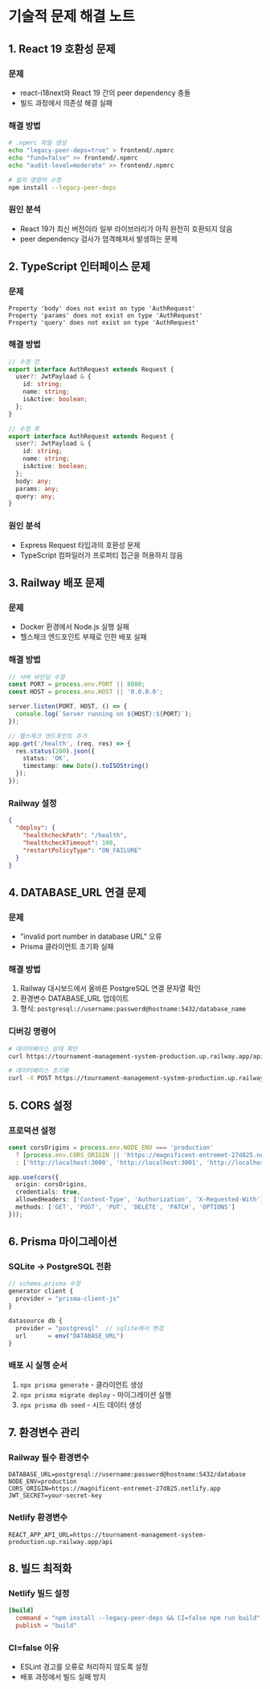 # 기술적 문제 해결 노트

## 1. React 19 호환성 문제

### 문제
- react-i18next와 React 19 간의 peer dependency 충돌
- 빌드 과정에서 의존성 해결 실패

### 해결 방법
```bash
# .npmrc 파일 생성
echo "legacy-peer-deps=true" > frontend/.npmrc
echo "fund=false" >> frontend/.npmrc
echo "audit-level=moderate" >> frontend/.npmrc

# 설치 명령어 수정
npm install --legacy-peer-deps
```

### 원인 분석
- React 19가 최신 버전이라 일부 라이브러리가 아직 완전히 호환되지 않음
- peer dependency 검사가 엄격해져서 발생하는 문제

## 2. TypeScript 인터페이스 문제

### 문제
```
Property 'body' does not exist on type 'AuthRequest'
Property 'params' does not exist on type 'AuthRequest'
Property 'query' does not exist on type 'AuthRequest'
```

### 해결 방법
```typescript
// 수정 전
export interface AuthRequest extends Request {
  user?: JwtPayload & {
    id: string;
    name: string;
    isActive: boolean;
  };
}

// 수정 후
export interface AuthRequest extends Request {
  user?: JwtPayload & {
    id: string;
    name: string;
    isActive: boolean;
  };
  body: any;
  params: any;
  query: any;
}
```

### 원인 분석
- Express Request 타입과의 호환성 문제
- TypeScript 컴파일러가 프로퍼티 접근을 허용하지 않음

## 3. Railway 배포 문제

### 문제
- Docker 환경에서 Node.js 실행 실패
- 헬스체크 엔드포인트 부재로 인한 배포 실패

### 해결 방법
```typescript
// 서버 바인딩 수정
const PORT = process.env.PORT || 8080;
const HOST = process.env.HOST || '0.0.0.0';

server.listen(PORT, HOST, () => {
  console.log(`Server running on ${HOST}:${PORT}`);
});

// 헬스체크 엔드포인트 추가
app.get('/health', (req, res) => {
  res.status(200).json({
    status: 'OK',
    timestamp: new Date().toISOString()
  });
});
```

### Railway 설정
```json
{
  "deploy": {
    "healthcheckPath": "/health",
    "healthcheckTimeout": 100,
    "restartPolicyType": "ON_FAILURE"
  }
}
```

## 4. DATABASE_URL 연결 문제

### 문제
- "invalid port number in database URL" 오류
- Prisma 클라이언트 초기화 실패

### 해결 방법
1. Railway 대시보드에서 올바른 PostgreSQL 연결 문자열 확인
2. 환경변수 DATABASE_URL 업데이트
3. 형식: `postgresql://username:password@hostname:5432/database_name`

### 디버깅 명령어
```bash
# 데이터베이스 상태 확인
curl https://tournament-management-system-production.up.railway.app/api/setup/status

# 데이터베이스 초기화
curl -X POST https://tournament-management-system-production.up.railway.app/api/setup/initialize
```

## 5. CORS 설정

### 프로덕션 설정
```typescript
const corsOrigins = process.env.NODE_ENV === 'production' 
  ? [process.env.CORS_ORIGIN || 'https://magnificent-entremet-27d825.netlify.app']
  : ['http://localhost:3000', 'http://localhost:3001', 'http://localhost:3002'];

app.use(cors({
  origin: corsOrigins,
  credentials: true,
  allowedHeaders: ['Content-Type', 'Authorization', 'X-Requested-With'],
  methods: ['GET', 'POST', 'PUT', 'DELETE', 'PATCH', 'OPTIONS']
}));
```

## 6. Prisma 마이그레이션

### SQLite → PostgreSQL 전환
```javascript
// schema.prisma 수정
generator client {
  provider = "prisma-client-js"
}

datasource db {
  provider = "postgresql"  // sqlite에서 변경
  url      = env("DATABASE_URL")
}
```

### 배포 시 실행 순서
1. `npx prisma generate` - 클라이언트 생성
2. `npx prisma migrate deploy` - 마이그레이션 실행
3. `npx prisma db seed` - 시드 데이터 생성

## 7. 환경변수 관리

### Railway 필수 환경변수
```
DATABASE_URL=postgresql://username:password@hostname:5432/database
NODE_ENV=production
CORS_ORIGIN=https://magnificent-entremet-27d825.netlify.app
JWT_SECRET=your-secret-key
```

### Netlify 환경변수
```
REACT_APP_API_URL=https://tournament-management-system-production.up.railway.app/api
```

## 8. 빌드 최적화

### Netlify 빌드 설정
```toml
[build]
  command = "npm install --legacy-peer-deps && CI=false npm run build"
  publish = "build"
```

### CI=false 이유
- ESLint 경고를 오류로 처리하지 않도록 설정
- 배포 과정에서 빌드 실패 방지
